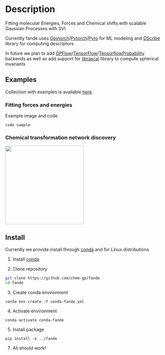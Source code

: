 # Description
Fitting molecular Energies, Forces and Chemical shifts with scalable Gaussian Processes with SVI 


Currently fande uses [Gpytorch](https://github.com/cornellius-gp/gpytorch)/[Pytorch](https://github.com/pytorch/pytorch)/[Pyro](https://github.com/pyro-ppl/pyro) for ML modeling and [DScribe](https://github.com/SINGROUP/dscribe) library for computing descriptors

In future we plan to add [GPFlow](https://github.com/GPflow/GPflow)/[TensorFlow](https://github.com/tensorflow/tensorflow)/[TensorflowProbability](https://github.com/tensorflow/probability) backends as well as add support for [librascal](https://github.com/lab-cosmo/librascal) library to compute spherical invariants


## Examples

Collection with examples is available [here](https://github.com/chem-gp/examples).

### Fitting forces and energies

Example image and code

```
code sample
```

### Chemical transformation network discovery

<img src="https://user-images.githubusercontent.com/25351170/171550682-25ea416f-bc54-4373-9b31-1fdbc1f5381e.gif" width="250">

## Install

Currently we provide install through [conda]() and for Linux distributions

1. Install [conda](https://docs.conda.io/projects/conda/en/latest/user-guide/install/linux.html)

2. Clone repository 
``` bash
git clone https://github.com/chem-gp/fande
cd fande
```
3. Create conda environment
```
conda env create -f conda-fande.yml
```
4. Activate environment
```
conda activate conda-fande
```
5. Install package
```
pip install -e ../fande
```
7. All should work!


